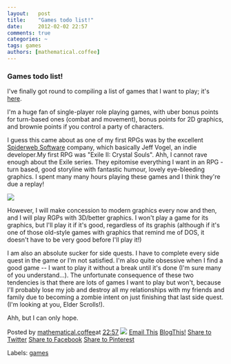 ```yaml
---
layout:   post
title:    "Games todo list!"
date:     2012-02-02 22:57
comments: true
categories: ~
tags: games
authors: [mathematical.coffee]
---
```

### Games todo list!

I've finally got round to compiling a list of games that I want to play; it's [here](../../p/games-todo-list.html).

I'm a huge fan of single-player role playing games, with uber bonus points for turn-based ones (combat and movement), bonus points for 2D graphics, and brownie points if you control a party of characters.

I guess this came about as one of my first RPGs was by the excellent [Spiderweb Software](http://www.spidweb.com/) company, which basically Jeff Vogel, an indie developer.My first RPG was "Exile II: Crystal Souls". Ahh, I cannot rave enough about the Exile series. They epitomise everything I want in an RPG - turn based, good storyline with fantastic humour, lovely eye-bleeding graphics. I spent many many hours playing these games and I think they're due a replay!

 [![](http://www.spiderwebsoftware.com/images/Exile2/exile2_shot.gif)](http://www.spiderwebsoftware.com/images/Exile2/exile2_shot.gif)

However, I will make concession to modern graphics every now and then, and I will play RGPs with 3D/better graphics. I won't play a game for its graphics, but I'll play it if it's good, regardless of its graphis (although if it's one of those old-style games with graphics that remind me of DOS, it doesn't have to be very good before I'll play it!)

I am also an absolute sucker for side quests. I have to complete every side quest in the game or I'm not satisfied. I'm also quite obsessive when I find a good game -- I want to play it without a break until it's done (I'm sure many of you understand...). The unfortunate consequence of these two tendencies is that there are lots of games I want to play but won't, because I'll probably lose my job and destroy all my relationships with my friends and family due to becoming a zombie intent on just finishing that last side quest. (I'm looking at you, Elder Scrolls!).

Ahh, but I can only hope.

Posted by [mathematical.coffee](http://www.blogger.com/profile/15453196627437456098 "author profile")at [<abbr class="published" title="2012-02-02T22:57:00-08:00">22:57</abbr>](games-todo-list.html "permanent link") [![](http://img2.blogblog.com/img/icon18_edit_allbkg.gif)](http://www.blogger.com/post-edit.g?blogID=7039473604287682752&postID=1377036729092596077&from=pencil "Edit Post")
 [Email This](http://www.blogger.com/share-post.g?blogID=7039473604287682752&postID=1377036729092596077&target=email "Email This") [BlogThis!](http://www.blogger.com/share-post.g?blogID=7039473604287682752&postID=1377036729092596077&target=blog "BlogThis!") [Share to Twitter](http://www.blogger.com/share-post.g?blogID=7039473604287682752&postID=1377036729092596077&target=twitter "Share to Twitter") [Share to Facebook](http://www.blogger.com/share-post.g?blogID=7039473604287682752&postID=1377036729092596077&target=facebook "Share to Facebook") [Share to Pinterest](http://www.blogger.com/share-post.g?blogID=7039473604287682752&postID=1377036729092596077&target=pinterest "Share to Pinterest")
<plusone source="blogger:blog:plusone" href="http://mathematicalcoffee.blogspot.com/2012/02/games-todo-list.html" size="medium" width="300" annotation="inline"></plusone>

Labels: [games](../../search/label/games.html)

